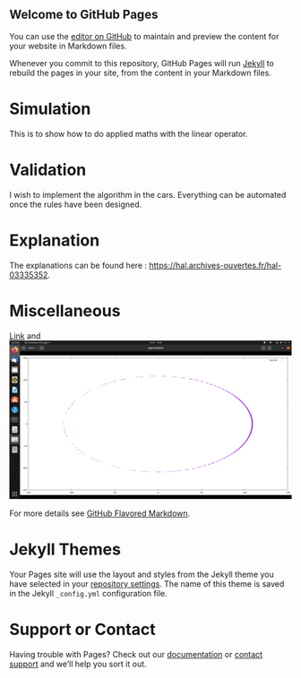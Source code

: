 ## Welcome to GitHub Pages
You can use the [editor on GitHub](https://github.com/EdernOllivier/ParentScheme/edit/gh-pages/index.md) to maintain and preview the content for your website in Markdown files.

Whenever you commit to this repository, GitHub Pages will run [Jekyll](https://jekyllrb.com/) to rebuild the pages in your site, from the content in your Markdown files.

# Simulation
This is to show how to do applied maths with the linear operator.

# Validation
I wish to implement the algorithm in the cars. Everything can be automated once the rules have been designed.

# Explanation
The explanations can be found here :  https://hal.archives-ouvertes.fr/hal-03335352.

# Miscellaneous
[Link](https://www.maintenance-elec.fr) and ![Image](https://github.com/EdernOllivier/ParentScheme/blob/04bb47d1483e4da5bc62c2ad018470cbf40546b4/Capture%20d%E2%80%99%C3%A9cran%20de%202021-10-08%2012-33-49.png)

For more details see [GitHub Flavored Markdown](https://guides.github.com/features/mastering-markdown/).

# Jekyll Themes
Your Pages site will use the layout and styles from the Jekyll theme you have selected in your [repository settings](https://github.com/EdernOllivier/ParentScheme/settings/pages). The name of this theme is saved in the Jekyll `_config.yml` configuration file.

# Support or Contact
Having trouble with Pages? Check out our [documentation](https://docs.github.com/categories/github-pages-basics/) or [contact support](https://support.github.com/contact) and we’ll help you sort it out.
